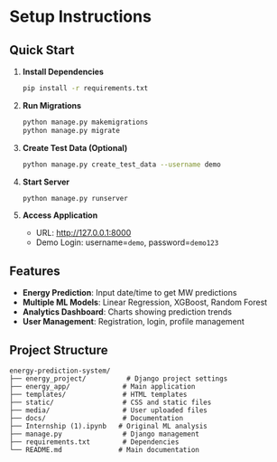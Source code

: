 # Setup Instructions

## Quick Start

1. **Install Dependencies**
   ```bash
   pip install -r requirements.txt
   ```

2. **Run Migrations**
   ```bash
   python manage.py makemigrations
   python manage.py migrate
   ```

3. **Create Test Data (Optional)**
   ```bash
   python manage.py create_test_data --username demo
   ```

4. **Start Server**
   ```bash
   python manage.py runserver
   ```

5. **Access Application**
   - URL: http://127.0.0.1:8000
   - Demo Login: username=`demo`, password=`demo123`

## Features

- **Energy Prediction**: Input date/time to get MW predictions
- **Multiple ML Models**: Linear Regression, XGBoost, Random Forest
- **Analytics Dashboard**: Charts showing prediction trends
- **User Management**: Registration, login, profile management

## Project Structure

```
energy-prediction-system/
├── energy_project/          # Django project settings
├── energy_app/             # Main application
├── templates/              # HTML templates
├── static/                 # CSS and static files
├── media/                  # User uploaded files
├── docs/                   # Documentation
├── Internship (1).ipynb   # Original ML analysis
├── manage.py               # Django management
├── requirements.txt        # Dependencies
└── README.md              # Main documentation
```